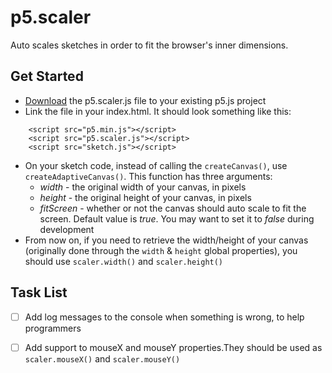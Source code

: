 # p5.scaler
Auto scales sketches in order to fit the browser's inner dimensions.

## Get Started

- [Download]() the p5.scaler.js file to your existing p5.js project
- Link the file in your index.html. It should look something like this:
```
    <script src="p5.min.js"></script>
    <script src="p5.scaler.js"></script>
    <script src="sketch.js"></script>
```
- On your sketch code, instead of calling the `createCanvas()`, use `createAdaptiveCanvas()`. This function has three arguments:
  - *width* - the original width of your canvas, in pixels
  - *height* - the original height of your canvas, in pixels
  - *fitScreen* - whether or not the canvas should auto scale to fit the screen. Default value is *true*. You may want to set it to *false* during development
- From now on, if you need to retrieve the width/height of your canvas (originally done through the `width` & `height` global properties), you should use `scaler.width()` and `scaler.height()`

## Task List
- [ ] Add log messages to the console when something is wrong, to help programmers
- [ ] Add support to mouseX and mouseY properties.They should be used as `scaler.mouseX()` and `scaler.mouseY()`

